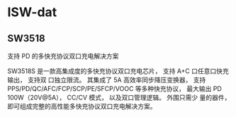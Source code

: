 
# ISW-dat


## SW3518


支持 PD 的多快充协议双口充电解决方案

SW3518S 是一款高集成度的多快充协议双口充电芯片， 支持 A+C 口任意口快充输出， 支持双 口独立限流。 其集成了 5A 高效率同步降压变换器， 支持 PPS/PD/QC/AFC/FCP/SCP/PE/SFCP/VOOC 等多种快充协议， 最大输出 PD 100W（20V@5A）， CC/CV 模式， 以及双口管理逻辑。 外围只需少 量的器件， 即可组成完整的高性能多快充协议双口充电解决方案。



